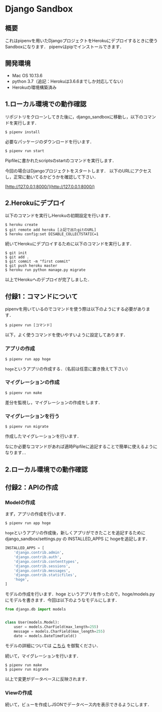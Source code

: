 # Django Sandbox
## 概要
これはpipenvを用いたDjangoプロジェクトをHerokuにデプロイするときに使うSandboxになります．
pipenvはpipでインストールできます．
## 開発環境
* Mac OS 10.13.6
* python 3.7（追記：Herokuは3.6.6までしか対応してない）
* Herokuの環境構築済み
## 1.ローカル環境での動作確認
リポジトリをクローンしてきた後に，django_sandboxに移動し，以下のコマンドを実行します．
```
$ pipenv install
```
必要なパッケージのダウンロードを行います．

```
$ pipenv run start
```
Pipfileに書かれたscriptsのstartのコマンドを実行します．

今回の場合はDjangoプロジェクトをスタートします．
以下のURLにアクセスし，正常に動いてるかどうかを確認して下さい．

[http://127.0.0.1:8000/](http://127.0.0.1:8000/)

## 2.Herokuにデプロイ
以下のコマンドを実行しHerokuの初期設定を行います．
```
$ heroku create
$ git remote add heroku [上記で出たgitのURL]
$ heroku config:set DISABLE_COLLECTSTATIC=1
```


続いてHerokuにデプロイするために以下のコマンドを実行します．
```
$ git init
$ git add .
$ git commit -m "first commit"
$ git push heroku master
$ heroku run python manage.py migrate
```
以上でHerokuへのデプロイが完了しました．



## 付録1：コマンドについて
pipenvを用いているのでコマンドを使う際は以下のようにする必要があります．
```
$ pipenv run [コマンド]
```

以下，よく使うコマンドを使いやすいように設定してあります．

### アプリの作成
```
$ pipenv run app hoge
```
`hoge`というアプリの作成する．（名前は任意に置き換えて下さい）

### マイグレーションの作成
```
$ pipenv run make
```
差分を監視し，マイグレーションの作成をします．

### マイグレーションを行う
```
$ pipenv run migrate
```
作成したマイグレーションを行います．

なにか必要なコマンドがあれば適時Pipfileに追記することで簡単に使えるようになります．．


## 2.ローカル環境での動作確認

## 付録2：APIの作成
### Modelの作成
まず，アプリの作成を行います．
```
$ pipenv run app hoge
```
`hoge`というアプリの作成後，新しくアプリができたことを追記するために django_sandbox/settings.py の INSTALLED_APPS に hogeを追記します．


```python
INSTALLED_APPS = [
    'django.contrib.admin',
    'django.contrib.auth',
    'django.contrib.contenttypes',
    'django.contrib.sessions',
    'django.contrib.messages',
    'django.contrib.staticfiles',
    'hoge',
]
```

モデルの作成を行います．hoge というアプリを作ったので，hoge/models.py にモデルを書きます．今回は以下のようなモデルにします．

```python
from django.db import models


class User(models.Model):
    user = models.CharField(max_length=255)
    message = models.CharField(max_length=255)
    date = models.DateTimeField()
```

モデルの詳細については
[こちら](https://docs.djangoproject.com/en/1.11/ref/models/fields/)
を御覧ください．

続いて，マイグレーションを行います．

```
$ pipenv run make
$ pipenv run migrate
```
以上で変更がデータベースに反映されます．

### Viewの作成
続いて，ビューを作成しJSONでデータベース内を表示できるようにします．



